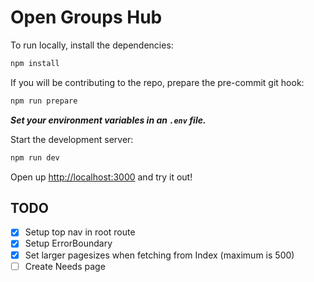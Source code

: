# Open Groups Hub

To run locally, install the dependencies:

```sh
npm install
```

If you will be contributing to the repo, prepare the pre-commit git hook:

```sh
npm run prepare
```

_**Set your environment variables in an `.env` file.**_

Start the development server:

```sh
npm run dev
```

Open up [http://localhost:3000](http://localhost:3000) and try it out!

## TODO

- [x] Setup top nav in root route
- [x] Setup ErrorBoundary
- [x] Set larger pagesizes when fetching from Index (maximum is 500)
- [ ] Create Needs page
